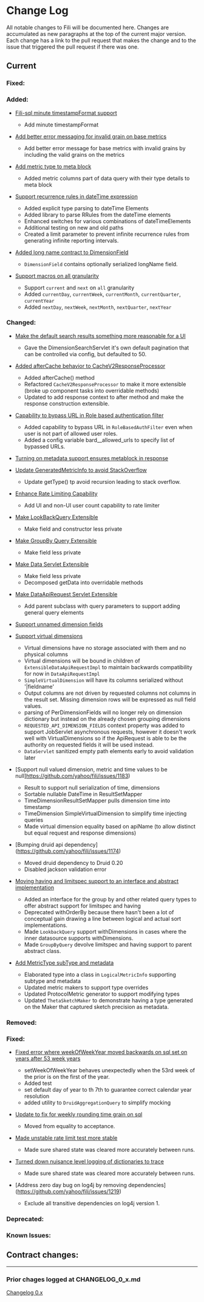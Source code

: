 Change Log
==========

All notable changes to Fili will be documented here. Changes are accumulated as new paragraphs at the top of the current
major version. Each change has a link to the pull request that makes the change and to the issue that triggered the
pull request if there was one.

Current
-------

### Fixed:

### Added:
- [Fili-sql minute timestampFormat support](https://github.com/yahoo/fili/issues/1210)
  * Add minute timestampFormat

- [Add better error messaging for invalid grain on base metrics](https://github.com/yahoo/fili/issues/1207)
   * Add better error message for base metrics with invalid grains by including the valid grains on the metrics
   
- [Add metric type to meta block](https://github.com/yahoo/fili/issues/1197)
   * Added metric columns part of data query with their type details to meta block
    
- [Support recurrence rules in dateTime expression](https://github.com/yahoo/fili/issues/1195)
   * Added explicit type parsing to dateTime Elements
   * Added library to parse RRules from the dateTime elements
   * Enhanced switches for various combinations of dateTimeElements
   * Additional testing on new and old paths
   * Created a limit parameter to prevent infinite recurrence rules from generating infinite reporting intervals.
   
- [Added long name contract to DimensionField](https://github.com/yahoo/fili/issues/1200)
   * `DimensionField` contains optionally serialized longName field.

- [Support macros on all granularity](https://github.com/yahoo/fili/issues/1208)
   * Support `current` and `next` on `all` granularity
   * Added `currentDay`, `currentWeek`, `currentMonth`, `currentQuarter`, `currentYear`
   * Added `nextDay`, `nextWeek`, `nextMonth`, `nextQuarter`, `nextYear`

### Changed:
- [Make the default search results something more reasonable for a UI](https://github.com/yahoo/fili/issues/1223)
  * Gave the DimensionSearchServlet it's own default pagination that can be controlled via config, but defaulted to 50.

- [Added afterCache behavior to CacheV2ResponseProcessor](https://github.com/yahoo/fili/issues/1214)
  * Added afterCache() method
  * Refactored `CacheV2ResponseProcessor` to make it more extensible (broke up component tasks into overridable methods)
  * Updated to add response context to after method and make the response construction extensible.

- [Capability to bypass URL in Role based authentication filter](https://github.com/yahoo/fili/pull/1205)
  * Added capability to bypass URL in `RoleBasedAuthFilter` even when user is not part of allowed user roles.
  * Added a config variable bard__allowed_urls to specify list of bypassed URLs. 
  
- [Turning on metadata support ensures metablock in response](https://github.com/yahoo/fili/issues/1204)

- [Update GeneratedMetricInfo to avoid StackOverflow](https://github.com/yahoo/fili/issues/1194)
   * Update getType() tp avoid recursion leading to stack overflow.
   
- [Enhance Rate Limiting Capability](https://github.com/yahoo/fili/issues/1188)
   * Add UI and non-UI user count capability to rate limiter
   
- [Make LookBackQuery Extensible](https://github.com/yahoo/fili/issues/1182)
   * Make field and constructor less private

- [Make GroupBy Query Extensible](https://github.com/yahoo/fili/issues/1181)
   * Make field less private

- [Make Data Servlet Extensible](https://github.com/yahoo/fili/issues/1176)
  * Make field less private
  * Decomposed getData into overridable methods

- [Make DataApiRequest Servlet Extensible](https://github.com/yahoo/fili/issues/1176)
  * Add parent subclass with query parameters to support adding general query elements

- [Support unnamed dimension fields](https://github.com/yahoo/fili/issues/1179)

- [Support virtual dimensions](https://github.com/yahoo/fili/issues/1179)
  * Virtual dimensions have no storage associated with them and no physical columns
  * Virtual dimensions will be bound in children of `ExtensibleDataApiRequestImpl` to maintain backwards compatibility for now in `DataApiRequestImpl`
  * `SimpleVirtualDimension`  will have its columns serialized without '|fieldname'
  * Output columns are not driven by requested columns not columns in the result set.  Missing dimension rows will be expressed as null field values.
  * parsing of PerDimensionFields will no longer rely on dimension dictionary but instead on the already chosen grouping dimensions
  *  `REQUESTED_API_DIMENSION_FIELDS` context property was added to support JobServlet asynchronous requests, however it doesn't work well with VirtualDimensions so if the ApiRequest is able to be the authority on requested fields it will be used instead.
  * `DataServlet` sanitized empty path elements early to avoid validation later

- [Support null valued dimension, metric and time values to be null]https://github.com/yahoo/fili/issues/1183)  
   * Result to support null serialization of time, dimensions
   * Sortable nullable DateTime in ResultSetMapper
   * TimeDimensionResultSetMapper pulls dimension time into timestamp 
   * TimeDimension SimpleVirtualDimension to simplify time injecting queries
   * Made virtual dimension equality based on apiName (to allow distinct but equal request and response dimensions)

- [Bumping druid api dependency] (https://github.com/yahoo/fili/issues/1174)
   * Moved druid dependency to Druid 0.20
   * Disabled jackson validation error

- [Moving having and limitspec support to an interface and abstract implementation](https://github.com/yahoo/fili/issues/1185)
   * Added an interface for the group by and other related query types to offer abstract support for limitspec and having
   * Deprecated withOrderBy because there hasn't been a lot of conceptual gain drawing a line between logical and actual sort implementations.
   * Made `LookbackQuery` support withDimensions in cases where the inner datasource supports withDimensions.
   * Made `GroupByQuery` devolve limitspec and having support to parent abstract class.
      
- [Add MetricType subType and metadata](https://github.com/yahoo/fili/issues/1189)
   * Elaborated type into a class in `LogicalMetricInfo` supporting subtype and metadata
   * Updated metric makers to support type overrides
   * Updated ProtocolMetric generator to support modifying types
   * Updated `ThetaSketchMaker` to demonstrate having a type generated on the Maker that captured sketch precision as metadata.

### Removed:

### Fixed:

- [Fixed error where weekOfWeekYear moved backwards on sql set on years after 53 week years](https://github.com/yahoo/fili/issues/1221)
   * setWeekOfWeekYear behaves unexpectedly when the 53rd week of the prior is on the first of the year.
   * Added test
   * set default day of year to th 7th to guarantee correct calendar year resolution
   * added utility to `DruidAggregationQuery` to simplify mocking

- [Update to fix for weekly rounding time grain on sql](https://github.com/yahoo/fili/issues/1221)
  *  Moved from equality to acceptance.

- [Made unstable rate limit test more stable](https://github.com/yahoo/fili/issues/1217)
   * Made sure shared state was cleared more accurately between runs.

- [Turned down nuisance level logging of dictionaries to trace](https://github.com/yahoo/fili/issues/1216)
   * Made sure shared state was cleared more accurately between runs.

- [Address zero day bug on log4j by removing dependencies] (https://github.com/yahoo/fili/issues/1219)
   * Exclude all transitive dependencies on log4j version 1.

### Deprecated:

### Known Issues:

## Contract changes:
-------------


### Prior chages logged at CHANGELOG_0_x.md

[Changelog 0.x](CHANGELOG_0_x.md)
